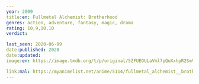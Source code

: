 ```yaml
---
year: 2009
title:en: Fullmetal Alchemist: Brotherhood
genres: action, adventure, fantasy, magic, drama
rating: 10,9,10,10
verdict:

last_seen: 2020-06-09
date:published: 2020
date:updated:
image:en: https://image.tmdb.org/t/p/original/5ZFUEOULaVml7pQuXxhpR2SmVUw.jpg

link:mal: https://myanimelist.net/anime/5114/fullmetal_alchemist__brotherhood/
---
```

